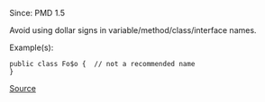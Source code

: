 Since: PMD 1.5

Avoid using dollar signs in variable/method/class/interface names.

Example(s):
```
public class Fo$o {  // not a recommended name
}
```

[Source](https://pmd.github.io/pmd-5.5.4/pmd-java/rules/java/naming.html#AvoidDollarSigns)
